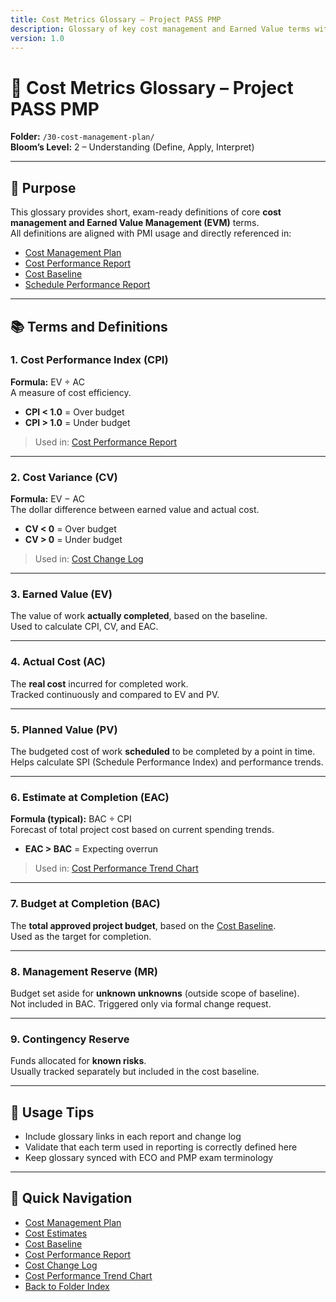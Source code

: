 ```yaml
---
title: Cost Metrics Glossary – Project PASS PMP
description: Glossary of key cost management and Earned Value terms with definitions and usage context.
version: 1.0
---
```


# 📘 Cost Metrics Glossary – Project PASS PMP  
**Folder:** `/30-cost-management-plan/`  
**Bloom’s Level:** 2 – Understanding (Define, Apply, Interpret)

---

## 📎 Purpose

This glossary provides short, exam-ready definitions of core **cost management and Earned Value Management (EVM)** terms.  
All definitions are aligned with PMI usage and directly referenced in:

- [Cost Management Plan](10-cost-management-plan.md)  
- [Cost Performance Report](20-cost-performance-report.md)  
- [Cost Baseline](50-Cost-Baseline.md)  
- [Schedule Performance Report](../20-schedule-management/05-schedule-performance-report.md)

---

## 📚 Terms and Definitions

### **1. Cost Performance Index (CPI)**  
**Formula:** EV ÷ AC  
A measure of cost efficiency.  
- **CPI < 1.0** = Over budget  
- **CPI > 1.0** = Under budget  
> Used in: [Cost Performance Report](20-cost-performance-report.md)

---

### **2. Cost Variance (CV)**  
**Formula:** EV − AC  
The dollar difference between earned value and actual cost.  
- **CV < 0** = Over budget  
- **CV > 0** = Under budget  
> Used in: [Cost Change Log](30-cost-change-log.md)

---

### **3. Earned Value (EV)**  
The value of work **actually completed**, based on the baseline.  
Used to calculate CPI, CV, and EAC.

---

### **4. Actual Cost (AC)**  
The **real cost** incurred for completed work.  
Tracked continuously and compared to EV and PV.

---

### **5. Planned Value (PV)**  
The budgeted cost of work **scheduled** to be completed by a point in time.  
Helps calculate SPI (Schedule Performance Index) and performance trends.

---

### **6. Estimate at Completion (EAC)**  
**Formula (typical):** BAC ÷ CPI  
Forecast of total project cost based on current spending trends.  
- **EAC > BAC** = Expecting overrun  
> Used in: [Cost Performance Trend Chart](Cost-Performance-Trend-Chart.md)

---

### **7. Budget at Completion (BAC)**  
The **total approved project budget**, based on the [Cost Baseline](50-Cost-Baseline.md).  
Used as the target for completion.

---

### **8. Management Reserve (MR)**  
Budget set aside for **unknown unknowns** (outside scope of baseline).  
Not included in BAC. Triggered only via formal change request.

---

### **9. Contingency Reserve**  
Funds allocated for **known risks**.  
Usually tracked separately but included in the cost baseline.

---

## 🔁 Usage Tips

- Include glossary links in each report and change log
- Validate that each term used in reporting is correctly defined here
- Keep glossary synced with ECO and PMP exam terminology

---

## 🔗 Quick Navigation

- [Cost Management Plan](10-cost-management-plan.md)  
- [Cost Estimates](40-Cost-Estimates.md)  
- [Cost Baseline](50-Cost-Baseline.md)  
- [Cost Performance Report](20-cost-performance-report.md)  
- [Cost Change Log](30-cost-change-log.md)  
- [Cost Performance Trend Chart](Cost-Performance-Trend-Chart.md)  
- [Back to Folder Index](repositories/r30-project-pass-pmp/contents/00-project-pass-pmp/30-cost-managment-plan/index.md)
